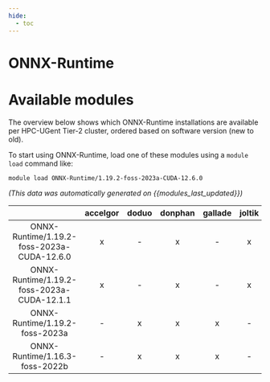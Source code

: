 ```yaml
---
hide:
  - toc
---
```


ONNX-Runtime
============

# Available modules


The overview below shows which ONNX-Runtime installations are available per HPC-UGent Tier-2 cluster, ordered based on software version (new to old).

To start using ONNX-Runtime, load one of these modules using a `module load` command like:

```shell
module load ONNX-Runtime/1.19.2-foss-2023a-CUDA-12.6.0
```

*(This data was automatically generated on {{modules_last_updated}})*  

| |accelgor|doduo|donphan|gallade|joltik|shinx|skitty|
| :---: | :---: | :---: | :---: | :---: | :---: | :---: | :---: |
|ONNX-Runtime/1.19.2-foss-2023a-CUDA-12.6.0|x|-|x|-|x|-|-|
|ONNX-Runtime/1.19.2-foss-2023a-CUDA-12.1.1|x|-|x|-|x|-|-|
|ONNX-Runtime/1.19.2-foss-2023a|-|x|x|x|-|x|x|
|ONNX-Runtime/1.16.3-foss-2022b|-|x|x|x|-|-|-|
